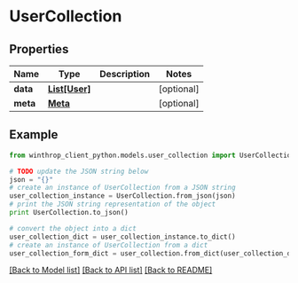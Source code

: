 # UserCollection


## Properties
Name | Type | Description | Notes
------------ | ------------- | ------------- | -------------
**data** | [**List[User]**](User.md) |  | [optional] 
**meta** | [**Meta**](Meta.md) |  | [optional] 

## Example

```python
from winthrop_client_python.models.user_collection import UserCollection

# TODO update the JSON string below
json = "{}"
# create an instance of UserCollection from a JSON string
user_collection_instance = UserCollection.from_json(json)
# print the JSON string representation of the object
print UserCollection.to_json()

# convert the object into a dict
user_collection_dict = user_collection_instance.to_dict()
# create an instance of UserCollection from a dict
user_collection_form_dict = user_collection.from_dict(user_collection_dict)
```
[[Back to Model list]](../README.md#documentation-for-models) [[Back to API list]](../README.md#documentation-for-api-endpoints) [[Back to README]](../README.md)



